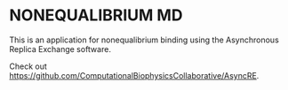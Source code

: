 # NONEQUALIBRIUM MD

This is an application for nonequalibrium binding using the Asynchronous Replica Exchange
software.

Check out https://github.com/ComputationalBiophysicsCollaborative/AsyncRE.
